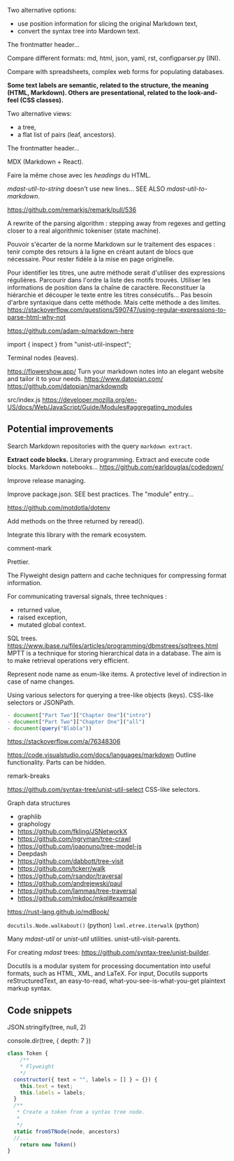 Two alternative options:

- use position information for slicing the original Markdown text,
- convert the syntax tree into Mardown text.

The frontmatter header...

Compare different formats: md, html, json, yaml, rst, configparser.py (INI).

Compare with spreadsheets, complex web forms for populating databases.

**Some text labels are semantic, related to the structure, the meaning (HTML, Markdown). Others are presentational, related to the look-and-feel (CSS classes).**

Two alternative views:

- a tree,
- a flat list of pairs (leaf, ancestors).


The frontmatter header...

MDX (Markdown + React).

Faire la même chose avec les *headings* du HTML.

_mdast-util-to-string_ doesn't use new lines... SEE ALSO _mdast-util-to-markdown_.

https://github.com/remarkjs/remark/pull/536

A rewrite of the parsing algorithm : stepping away from regexes and getting closer to a real algorithmic tokeniser (state machine).

Pouvoir s'écarter de la norme Markdown sur le traitement des espaces : tenir compte des retours à la ligne en créant autant de blocs que nécessaire. Pour rester fidèle à la mise en page originelle.

Pour identifier les titres, une autre méthode serait d'utiliser des expressions régulières. Parcourir dans l'ordre la liste des motifs trouvés. Utiliser les informations de position dans la chaîne de caractère. Reconstituer la hiérarchie et découper le texte entre les titres consécutifs... Pas besoin d'arbre syntaxique dans cette méthode. Mais cette méthode a des limites. https://stackoverflow.com/questions/590747/using-regular-expressions-to-parse-html-why-not

https://github.com/adam-p/markdown-here

import { inspect } from "unist-util-inspect";

Terminal nodes (leaves).

https://flowershow.app/ Turn your markdown notes into an elegant website and tailor it to your needs. https://www.datopian.com/ https://github.com/datopian/markdowndb


src/index.js https://developer.mozilla.org/en-US/docs/Web/JavaScript/Guide/Modules#aggregating_modules

## Potential improvements


Search Markdown repositories with the query `markdown extract`.

**Extract code blocks.**
Literary programming. Extract and execute code blocks. Markdown notebooks... https://github.com/earldouglas/codedown/

Improve release managing.

Improve package.json. SEE best practices. The "module" entry...

https://github.com/motdotla/dotenv

Add methods on the three returned by reread().

Integrate this library with the remark ecosystem.

comment-mark

Prettier.

The Flyweight design pattern and cache techniques for compressing format information.

For communicating traversal signals, three techniques :

- returned value,
- raised exception,
- mutated global context.

SQL trees.
https://www.ibase.ru/files/articles/programming/dbmstrees/sqltrees.html
MPTT is a technique for storing hierarchical data in a database. The aim is to make retrieval operations very efficient.

Represent node name as enum-like items.
A protective level of indirection in case of name changes.

Using various selectors for querying a tree-like objects (keys). CSS-like selectors or JSONPath.
```javascript
- document["Part Two"]["Chapter One"]("intro")
- document["Part Two"]["Chapter One"]("all")
- document(query("Blabla"))
```

https://stackoverflow.com/a/76348306

https://code.visualstudio.com/docs/languages/markdown Outline functionality. Parts can be hidden.

remark-breaks

https://github.com/syntax-tree/unist-util-select CSS-like selectors.

Graph data structures

- graphlib
- graphology
- https://github.com/fkling/JSNetworkX
- https://github.com/ngryman/tree-crawl
- https://github.com/joaonuno/tree-model-js
- Deepdash
- https://github.com/dabbott/tree-visit
- https://github.com/tckerr/walk
- https://github.com/rsandor/traversal
- https://github.com/andrejewski/paul
- https://github.com/lammas/tree-traversal
- https://github.com/mkdoc/mkql#example

https://rust-lang.github.io/mdBook/

`docutils.Node.walkabout()` (python)
`lxml.etree.iterwalk` (python)

Many _mdast-util_ or _unist-util_ utilities. unist-util-visit-parents.

For creating _mdast_ trees: https://github.com/syntax-tree/unist-builder.

Docutils is a modular system for processing documentation into useful formats, such as HTML, XML, and LaTeX. For input, Docutils supports reStructuredText, an easy-to-read, what-you-see-is-what-you-get plaintext markup syntax.

## Code snippets

JSON.stringify(tree, null, 2)

console.dir(tree, { depth: 7 })

```javascript
class Token {
    /**
    * Flyweight
    */
  constructor({ text = "", labels = [] } = {}) {
    this.text = text;
    this.labels = labels;
  }
  /**
   * Create a token from a syntax tree node.
   * 
   */
  static fromSTNode(node, ancestors) 
  //...
    return new Token()
}
```